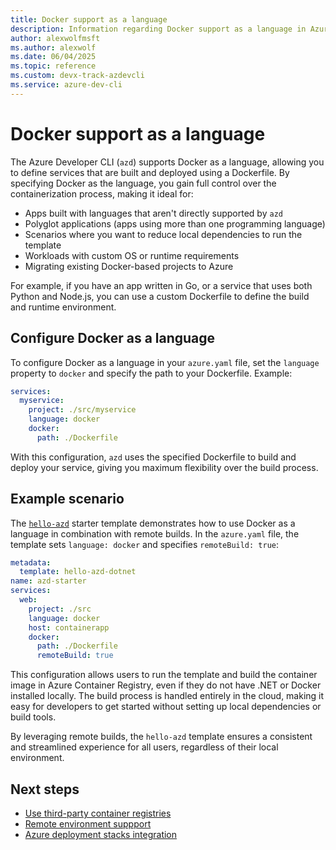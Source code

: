 ```yaml
---
title: Docker support as a language
description: Information regarding Docker support as a language in Azure Developer CLI, including an overview, use cases, and configuration example.
author: alexwolfmsft
ms.author: alexwolf
ms.date: 06/04/2025
ms.topic: reference
ms.custom: devx-track-azdevcli
ms.service: azure-dev-cli
---
```


# Docker support as a language

The Azure Developer CLI (`azd`) supports Docker as a language, allowing you to define services that are built and deployed using a Dockerfile. By specifying Docker as the language, you gain full control over the containerization process, making it ideal for:

- Apps built with languages that aren't directly supported by `azd`
- Polyglot applications (apps using more than one programming language)
- Scenarios where you want to reduce local dependencies to run the template
- Workloads with custom OS or runtime requirements
- Migrating existing Docker-based projects to Azure

For example, if you have an app written in Go, or a service that uses both Python and Node.js, you can use a custom Dockerfile to define the build and runtime environment.

## Configure Docker as a language

To configure Docker as a language in your `azure.yaml` file, set the `language` property to `docker` and specify the path to your Dockerfile. Example:

```yaml
services:
  myservice:
    project: ./src/myservice
    language: docker
    docker:
      path: ./Dockerfile
```

With this configuration, `azd` uses the specified Dockerfile to build and deploy your service, giving you maximum flexibility over the build process.

## Example scenario

The [`hello-azd`](https://github.com/Azure-Samples/hello-azd) starter template demonstrates how to use Docker as a language in combination with remote builds. In the `azure.yaml` file, the template sets `language: docker` and specifies `remoteBuild: true`:

```yml
metadata:
  template: hello-azd-dotnet
name: azd-starter
services:
  web:
    project: ./src
    language: docker
    host: containerapp
    docker:
      path: ./Dockerfile
      remoteBuild: true
```

This configuration allows users to run the template and build the container image in Azure Container Registry, even if they do not have .NET or Docker installed locally. The build process is handled entirely in the cloud, making it easy for developers to get started without setting up local dependencies or build tools.

By leveraging remote builds, the `hello-azd` template ensures a consistent and streamlined experience for all users, regardless of their local environment.

## Next steps

- [Use third-party container registries](/azure/developer/azure-developer-cli/use-external-registry)
- [Remote environment suppport](/azure/developer/azure-developer-cli/remote-environments-support)
- [Azure deployment stacks integration](/azure/developer/azure-developer-cli/azure-deployment-stacks-integration)